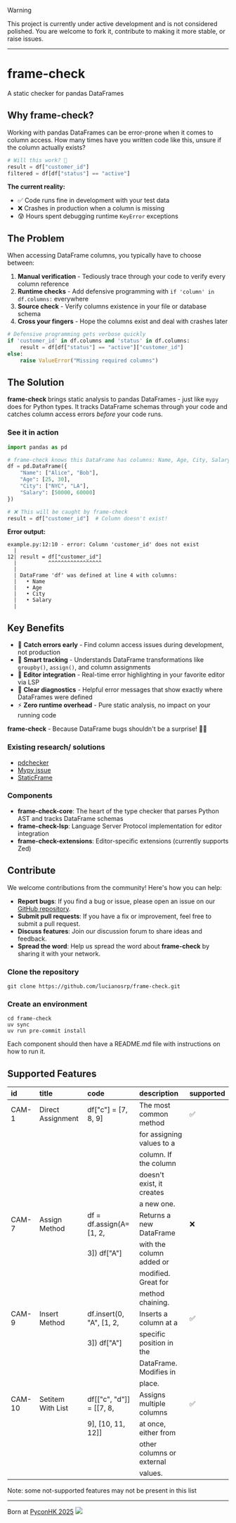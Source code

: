 > [!WARNING]
> This project is currently under active development and is not considered polished. You are welcome to fork it, contribute to making it more stable, or raise issues.
---

# frame-check

A static checker for pandas DataFrames

## Why frame-check?

Working with pandas DataFrames can be error-prone when it comes to column access. How many times have you written code like this, unsure if the column actually exists?

```python
# Will this work? 🤔
result = df["customer_id"]
filtered = df[df["status"] == "active"]
```

**The current reality:**
- ✅ Code runs fine in development with your test data
- ❌ Crashes in production when a column is missing
- 😰 Hours spent debugging runtime `KeyError` exceptions

## The Problem

When accessing DataFrame columns, you typically have to choose between:

1. **Manual verification** - Tediously trace through your code to verify every column reference
2. **Runtime checks** - Add defensive programming with `if 'column' in df.columns:` everywhere
3. **Source check** - Verify columns existence in your file or database schema
4. **Cross your fingers** - Hope the columns exist and deal with crashes later

```python
# Defensive programming gets verbose quickly
if 'customer_id' in df.columns and 'status' in df.columns:
    result = df[df["status"] == "active"]["customer_id"]
else:
    raise ValueError("Missing required columns")
```

## The Solution

**frame-check** brings static analysis to pandas DataFrames - just like `mypy` does for Python types. It tracks DataFrame schemas through your code and catches column access errors *before* your code runs.

### See it in action

```python
import pandas as pd

# frame-check knows this DataFrame has columns: Name, Age, City, Salary
df = pd.DataFrame({
    "Name": ["Alice", "Bob"],
    "Age": [25, 30],
    "City": ["NYC", "LA"],
    "Salary": [50000, 60000]
})

# ❌ This will be caught by frame-check
result = df["customer_id"]  # Column doesn't exist!
```

**Error output:**

```plaintext
example.py:12:10 - error: Column 'customer_id' does not exist
  |
12| result = df["customer_id"]
  |          ^^^^^^^^^^^^^^^^^
  |
  | DataFrame 'df' was defined at line 4 with columns:
  |   • Name
  |   • Age
  |   • City
  |   • Salary
  |
```

## Key Benefits

- 🚀 **Catch errors early** - Find column access issues during development, not production
- 🧠 **Smart tracking** - Understands DataFrame transformations like `groupby()`, `assign()`, and column assignments
- 🔧 **Editor integration** - Real-time error highlighting in your favorite editor via LSP
- 📝 **Clear diagnostics** - Helpful error messages that show exactly where DataFrames were defined
- ⚡ **Zero runtime overhead** - Pure static analysis, no impact on your running code

**frame-check** - Because DataFrame bugs shouldn't be a surprise! 🐼✨

### Existing research/ solutions

- [pdchecker](https://github.com/ncu-psl/pdchecker)
- [Mypy issue](https://github.com/python/mypy/issues/17935)
- [StaticFrame](https://github.com/static-frame/static-frame)

### Components

- **frame-check-core**: The heart of the type checker that parses Python AST and tracks DataFrame schemas
- **frame-check-lsp**: Language Server Protocol implementation for editor integration
- **frame-check-extensions**: Editor-specific extensions (currently supports Zed)

## Contribute

We welcome contributions from the community! Here's how you can help:

- **Report bugs**: If you find a bug or issue, please open an issue on our [GitHub repository](https://github.com/lucianosrp/frame-check).
- **Submit pull requests**: If you have a fix or improvement, feel free to submit a pull request.
- **Discuss features**: Join our discussion forum to share ideas and feedback.
- **Spread the word**: Help us spread the word about **frame-check** by sharing it with your network.

### Clone the repository

```
git clone https://github.com/lucianosrp/frame-check.git
```

### Create an environment

```
cd frame-check
uv sync
uv run pre-commit install
```
Each component should then have a README.md file with instructions on how to run it.

## Supported Features

| id                        | title             | code                     | description               | supported   |
|:--------------------------|:------------------|:-------------------------|:--------------------------|:------------|
| <a id="CAM-1"></a>CAM-1   | Direct Assignment | df["c"] = [7, 8, 9]      | The most common method    | ✅          |
|                           |                   |                          | for assigning values to a |             |
|                           |                   |                          | column. If the column     |             |
|                           |                   |                          | doesn't exist, it creates |             |
|                           |                   |                          | a new one.                |             |
| <a id="CAM-7"></a>CAM-7   | Assign Method     | df = df.assign(A=[1, 2,  | Returns a new DataFrame   | ❌          |
|                           |                   | 3]) df["A"]              | with the column added or  |             |
|                           |                   |                          | modified. Great for       |             |
|                           |                   |                          | method chaining.          |             |
| <a id="CAM-9"></a>CAM-9   | Insert Method     | df.insert(0, "A", [1, 2, | Inserts a column at a     | ✅          |
|                           |                   | 3]) df["A"]              | specific position in the  |             |
|                           |                   |                          | DataFrame. Modifies in    |             |
|                           |                   |                          | place.                    |             |
| <a id="CAM-10"></a>CAM-10 | Setitem With List | df[["c", "d"]] = [[7, 8, | Assigns multiple columns  | ✅          |
|                           |                   | 9], [10, 11, 12]]        | at once, either from      |             |
|                           |                   |                          | other columns or external |             |
|                           |                   |                          | values.                   |             |

Note: some not-supported features may not be present in this list

---

 Born at [PyconHK 2025](https://pycon.hk/)
 ![](https://pycon.hk/_next/image?url=%2F_next%2Fstatic%2Fmedia%2Flogo.ebd84d16.png&w=256&q=75)
